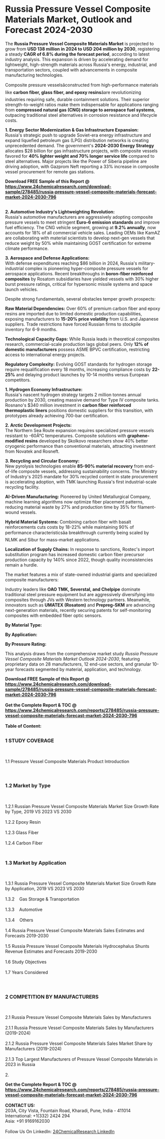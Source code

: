 <h1>Russia Pressure Vessel Composite Materials Market, Outlook and Forecast 2024-2030</h1><p>The <strong>Russia Pressure Vessel Composite Materials Market</strong> is projected to grow from <strong>USD 138 million in 2024 to USD 204 million by 2030</strong>, registering a steady <strong>CAGR of 6.8% during the forecast period</strong>, according to latest industry analysis. This expansion is driven by accelerating demand for lightweight, high-strength materials across Russia's energy, industrial, and transportation sectors, coupled with advancements in composite manufacturing technologies.</p><p>Composite pressure vesselsâconstructed from high-performance materials like <strong>carbon fiber, glass fiber, and epoxy resins</strong>âare revolutionizing industries requiring safe, durable containment solutions. Their superior strength-to-weight ratios make them indispensable for applications ranging from <strong>compressed natural gas (CNG) storage to aerospace fuel systems</strong>, outpacing traditional steel alternatives in corrosion resistance and lifecycle costs.</p><p><strong>1. Energy Sector Modernization &amp; Gas Infrastructure Expansion:</strong><br>
Russia's strategic push to upgrade Soviet-era energy infrastructure and expand liquefied petroleum gas (LPG) distribution networks is creating unprecedented demand. The government's <strong>2024-2030 Energy Strategy</strong> allocates $28 billion for gas infrastructure projects, with composite vessels favored for <strong>40% lighter weight and 70% longer service life</strong> compared to steel alternatives. Major projects like the Power of Siberia pipeline are driving adoption, with Gazprom Neft reporting a 33% increase in composite vessel procurement for remote gas stations.</p><div><b>Download FREE Sample of this Report @ 
            <a href="https://www.24chemicalresearch.com/download-sample/278485/russia-pressure-vessel-composite-materials-forecast-market-2024-2030-796">
            https://www.24chemicalresearch.com/download-sample/278485/russia-pressure-vessel-composite-materials-forecast-market-2024-2030-796</a></b></div><br><p><strong>2. Automotive Industry's Lightweighting Revolution:</strong><br>
Russia's automotive manufacturers are aggressively adopting composite pressure vessels to meet stringent <strong>Euro-6 emission standards</strong> and improve fuel efficiency. The CNG vehicle segment, growing at <strong>9.2% annually</strong>, now accounts for 18% of all commercial vehicle sales. Leading OEMs like KamAZ are collaborating with material scientists to develop next-gen vessels that reduce weight by 50% while maintaining GOST certification for extreme climate performance.</p><p><strong>3. Aerospace and Defense Applications:</strong><br>
With defense expenditures reaching $86 billion in 2024, Russia's military-industrial complex is pioneering hyper-composite pressure vessels for aerospace applications. Recent breakthroughs in <strong>boron-fiber reinforced composites</strong> by Rosatom subsidiaries have yielded vessels with 30% higher burst pressure ratings, critical for hypersonic missile systems and space launch vehicles.</p><p>Despite strong fundamentals, several obstacles temper growth prospects:</p><p><strong>Raw Material Dependencies:</strong> Over 60% of premium carbon fiber and epoxy resins are imported due to limited domestic production capabilities, exposing manufacturers to <strong>15-20% price volatility</strong> from U.S. and Japanese suppliers. Trade restrictions have forced Russian firms to stockpile inventory for 6-9 months.</p><p><strong>Technological Capacity Gaps:</strong> While Russia leads in theoretical composites research, commercial-scale production lags global peers. Only <strong>12% of domestic manufacturers</strong> possess ASME BPVC certification, restricting access to international energy projects.</p><p><strong>Regulatory Complexity:</strong> Evolving GOST standards for hydrogen storage require requalification every 18 months, increasing compliance costs by <strong>22-25%</strong> and delaying product launches by 10-14 months versus European competitors.</p><p><strong>1. Hydrogen Economy Infrastructure:</strong><br>
Russia's nascent hydrogen strategy targets 2 million tonnes annual production by 2030, creating massive demand for Type IV composite tanks. Rosnano's $340 million investment in <strong>carbon fiber reinforced thermoplastic liners</strong> positions domestic suppliers for this transition, with prototypes already achieving 700-bar certification.</p><p><strong>2. Arctic Development Projects:</strong><br>
The Northern Sea Route expansion requires specialized pressure vessels resistant to -60Â°C temperatures. Composite solutions with <strong>graphene-modified resins</strong> developed by Skolkovo researchers show 40% better cryogenic performance than conventional materials, attracting investment from Novatek and Rosneft.</p><p><strong>3. Recycling and Circular Economy:</strong><br>
New pyrolysis technologies enable <strong>85-90% material recovery</strong> from end-of-life composite vessels, addressing sustainability concerns. The Ministry of Industry's 2025 mandate for 30% recycled content in state procurement is accelerating adoption, with TMK launching Russia's first industrial-scale recycling facility.</p><p><strong>AI-Driven Manufacturing:</strong> Pioneered by United Metallurgical Company, machine learning algorithms now optimize fiber placement patterns, reducing material waste by 27% and production time by 35% for filament-wound vessels.</p><p><strong>Hybrid Material Systems:</strong> Combining carbon fiber with basalt reinforcements cuts costs by 18-22% while maintaining 90% of performance characteristicsâa breakthrough currently being scaled by NLMK and Sibur for mass-market applications.</p><p><strong>Localization of Supply Chains:</strong> In response to sanctions, Rostec's import substitution program has increased domestic carbon fiber precursor production capacity by 140% since 2022, though quality inconsistencies remain a hurdle.</p><p>The market features a mix of state-owned industrial giants and specialized composite manufacturers:</p><p>Industry leaders like <strong>OAO TMK, Severstal, and Chelpipe</strong> dominate traditional steel pressure equipment but are aggressively diversifying into composites through JVs with Western technology partners. Meanwhile, innovators such as <strong>UMATEX (Rosatom)</strong> and <strong>Prepreg-SKM</strong> are advancing next-generation materials, recently securing patents for self-monitoring composites with embedded fiber optic sensors.</p><p><strong>By Material Type:</strong></p><p><strong>By Application:</strong></p><p><strong>By Pressure Rating:</strong></p><p>This analysis draws from the comprehensive market study <em>Russia Pressure Vessel Composite Materials Market Outlook 2024-2030</em>, featuring proprietary data on 28 manufacturers, 12 end-use sectors, and granular 10-year forecasts segmented by material, application, and technology.</p><div><b>Download FREE Sample of this Report @ 
            <a href="https://www.24chemicalresearch.com/download-sample/278485/russia-pressure-vessel-composite-materials-forecast-market-2024-2030-796">
            https://www.24chemicalresearch.com/download-sample/278485/russia-pressure-vessel-composite-materials-forecast-market-2024-2030-796</a></b></div><br><div><b>Get the Complete Report & TOC @ 
            <a href="https://www.24chemicalresearch.com/reports/278485/russia-pressure-vessel-composite-materials-forecast-market-2024-2030-796">
            https://www.24chemicalresearch.com/reports/278485/russia-pressure-vessel-composite-materials-forecast-market-2024-2030-796</a></b></div><br>
            <b>Table of Content:</b><p><h2><span style="font-size:16px"><strong>1 STUDY COVERAGE</strong></span></h2><br />
<p>1.1 Pressure Vessel Composite Materials Product Introduction</p><br />
<h2><span style="font-size:16px"><strong>1.2 Market by Type</strong></span></h2><br />
<p>1.2.1 Russian Pressure Vessel Composite Materials Market Size Growth Rate by Type, 2019 VS 2023 VS 2030<br /><br />
1.2.2 Epoxy Resin&nbsp;&nbsp; &nbsp;<br /><br />
1.2.3 Glass Fiber<br /><br />
1.2.4 Carbon Fiber<br /><br />
<h2><span style="font-size:16px"><strong>1.3 Market by Application</strong></span></h2><br />
<p>1.3.1 Russia Pressure Vessel Composite Materials Market Size Growth Rate by Application, 2019 VS 2023 VS 2030<br /><br />
1.3.2&nbsp;&nbsp; &nbsp;Gas Storage & Transportation<br /><br />
1.3.3&nbsp;&nbsp; &nbsp;Automotive<br /><br />
1.3.4&nbsp;&nbsp; &nbsp;Others<br /><br />
1.4 Russia Pressure Vessel Composite Materials Sales Estimates and Forecasts 2019-2030<br /><br />
1.5 Russia Pressure Vessel Composite Materials Hydrocephalus Shunts Revenue Estimates and Forecasts 2019-2030<br /><br />
1.6 Study Objectives<br /><br />
1.7 Years Considered</p><br />
<h2><span style="font-size:16px"><strong>2 COMPETITION BY MANUFACTURERS</strong></span></h2><br />
<p>2.1 Russia Pressure Vessel Composite Materials Sales by Manufacturers<br /><br />
2.1.1 Russia Pressure Vessel Composite Materials Sales by Manufacturers (2019-2024)<br /><br />
2.1.2 Russia Pressure Vessel Composite Materials Sales Market Share by Manufacturers (2019-2024)<br /><br />
2.1.3 Top Largest Manufacturers of Pressure Vessel Composite Materials in 2023 in Russia<br /><br />
2.</p><div><b>Get the Complete Report & TOC @ 
            <a href="https://www.24chemicalresearch.com/reports/278485/russia-pressure-vessel-composite-materials-forecast-market-2024-2030-796">
            https://www.24chemicalresearch.com/reports/278485/russia-pressure-vessel-composite-materials-forecast-market-2024-2030-796</a></b></div><br><b>CONTACT US:</b><br>
            203A, City Vista, Fountain Road, Kharadi, Pune, India - 411014<br>
            International: +1(332) 2424 294<br>
            Asia: +91 9169162030 <br><br>
            Follow Us On LinkedIn: <a href="https://www.linkedin.com/company/24chemicalresearch/">24ChemicalResearch LinkedIn</a>